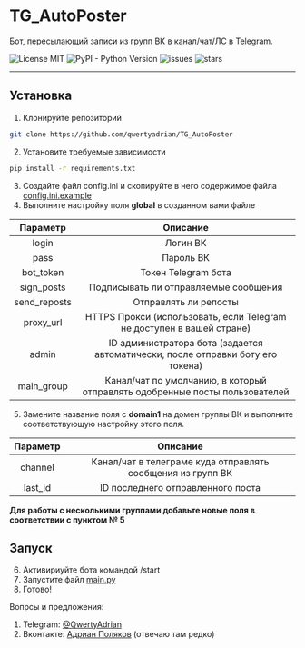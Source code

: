 # TG_AutoPoster 
Бот, пересылающий записи из групп ВК в канал/чат/ЛС в Telegram.

![License MIT](https://img.shields.io/github/license/qwertyadrian/TG_AutoPoster.svg) ![PyPI - Python Version](https://img.shields.io/badge/python-3.4%2C%203.5%2C%203.6-orange.svg)
![issues](https://img.shields.io/github/issues/qwertyadrian/TG_AutoPoster.svg) ![stars](https://img.shields.io/github/stars/qwertyadrian/TG_AutoPoster.svg)
***
## Установка
1. Клонируйте репозиторий
```bash
git clone https://github.com/qwertyadrian/TG_AutoPoster
```
2. Установите требуемые зависимости
```bash
pip install -r requirements.txt
```
3. Создайте файл config.ini и скопируйте в него содержимое файла [config.ini.example](/config.ini.example)
4. Выполните настройку поля **global** в созданном вами файле

| Параметр      | Описание  |
| :-------------: | :-----:|
| login | Логин ВК |
| pass | Пароль ВК |
| bot_token | Токен Telegram бота |
| sign_posts | Подписывать ли отправляемые сообщения |
| send_reposts | Отправлять ли репосты|
| proxy_url | HTTPS Прокси (использовать, если Telegram не доступен в вашей стране) |
| admin |  ID администратора бота (задается автоматически, после отправки боту его токена) |
| main_group | Канал/чат по умолчанию, в который отправлять одобренные посты пользователей |
5. Замените название поля с **domain1** на домен группы ВК и выполните соответствующую настройку этого поля.

| Параметр | Описание |
| :------: | :------: |
| channel | Канал/чат в телеграме куда отправлять сообщения из групп ВК |
| last_id | ID последнего отправленного поста |

**Для работы с несколькими группами добавьте новые поля в соответствии с пунктом № 5**
## Запуск

6. Активириуйте бота командой /start
7. Запустите файл [main.py](/main.py)
8. Готово!

Вопрсы и предложения:
1. Telegram: [@QwertyAdrian](https://t.me/QwertyAdrian)
2. Вконтакте: [Адриан Поляков](https://vk.com/qwertyadrian) (отвечаю там редко)
